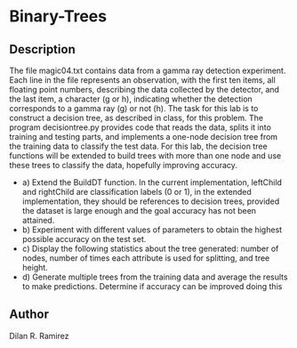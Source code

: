 # Binary-Trees

## Description
The file magic04.txt contains data from a gamma ray detection experiment. Each line in the file represents an observation, with the first ten items, all floating point numbers, describing the data collected by the detector, and the last item, a character (g or h), indicating whether the detection corresponds to a gamma ray (g) or not (h). The task for this lab is to construct a decision tree, as described in class, for this problem. The program decisiontree.py provides code that reads the data, splits it into training and testing parts, and implements a one-node decision tree from the training data to classify the test data. For this lab, the decision tree functions will be extended to build trees with more than one node and use these trees to classify the data, hopefully improving accuracy.
 * a) Extend the BuildDT function. In the current implementation, leftChild and rightChild are classification labels (0 or 1), in the extended implementation, they should be references to decision trees, provided the dataset is large enough and the goal accuracy has not been attained.
 * b) Experiment with different values of parameters to obtain the highest possible accuracy on     the test set.
 * c)	Display the following statistics about the tree generated: number of nodes, number of times each attribute is used for splitting, and tree height.
 * d)	Generate multiple trees from the training data and average the results to make predictions. Determine if accuracy can be improved doing this
 
 ## Author 
 Dilan R. Ramirez
